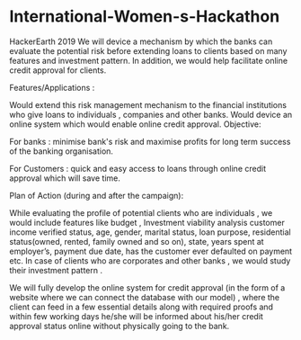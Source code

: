 # International-Women-s-Hackathon
HackerEarth 2019
We will device a mechanism by which the banks can evaluate the potential risk before extending loans to clients based on many features and investment pattern. In addition, we would help facilitate online credit approval for clients.

Features/Applications :

Would extend this risk management mechanism to the financial institutions who give loans to individuals , companies and other banks.
Would device an online system which would enable online credit approval.
Objective:

For banks : minimise bank's risk and maximise profits for long term success of the banking organisation.

For Customers : quick and easy access to loans through online credit approval which will save time.

Plan of Action (during and after the campaign):

While evaluating the profile of potential clients who are individuals , we would include features like budget , Investment viability analysis customer income verified status, age, gender, marital status, loan purpose, residential status(owned, rented, family owned and so on), state, years spent at employer’s, payment due date, has the customer ever defaulted on payment etc. In case of clients who are corporates and other banks , we would study their investment pattern .

We will fully develop the online system for credit approval (in the form of a website where we can connect the database with our model) , where the client can feed in a few essential details along with required proofs and within few working days he/she will be informed about his/her credit approval status online without physically going to the bank.
